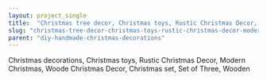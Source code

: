 ```yaml
---
layout: project_single
title:  "Christmas tree decor, Christmas toys, Rustic Christmas Decor, Modern Christmas, Wooden Christmas Decor, Christmas set, Set of Three, Wooden"
slug: "christmas-tree-decor-christmas-toys-rustic-christmas-decor-modern-christmas-wooden-christmas-decor-christmas-set"
parent: "diy-handmade-christmas-decorations"
---
```

Christmas decorations, Christmas toys, Rustic Christmas Decor, Modern Christmas, Woode Christmas Decor, Christmas set, Set of Three, Wooden